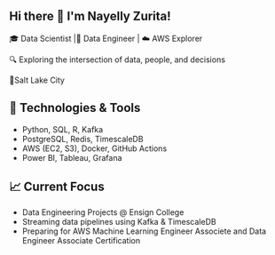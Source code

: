 ## Hi there 👋 I'm Nayelly Zurita!

🎓 Data Scientist |🤖 Data Engineer | ☁️ AWS Explorer 

🔍 Exploring the intersection of data, people, and decisions

📍Salt Lake City 

## 🔧 Technologies & Tools
- Python, SQL, R, Kafka
- PostgreSQL, Redis, TimescaleDB
- AWS (EC2, S3), Docker, GitHub Actions
- Power BI, Tableau, Grafana

## 📈 Current Focus
- Data Engineering Projects @ Ensign College
- Streaming data pipelines using Kafka & TimescaleDB 
- Preparing for AWS Machine Learning Engineer Associete and Data Engineer Associate Certification 
